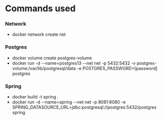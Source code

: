 # Commands used 

### Network
- docker network create net

### Postgres
- docker volume create postgres-volume
- docker run -d --name=postgres13 --net net -p 5432:5432 -v postgres-volume:/var/lib/postgresql/data -e POSTGRES_PASSWORD=[password] postgres

### Spring
- docker build -t spring .
- docker run -d --name=spring --net net -p 8081:8080 -e SPRING_DATASOURCE_URL=jdbc:postgresql://postgres:5432/postgres spring
